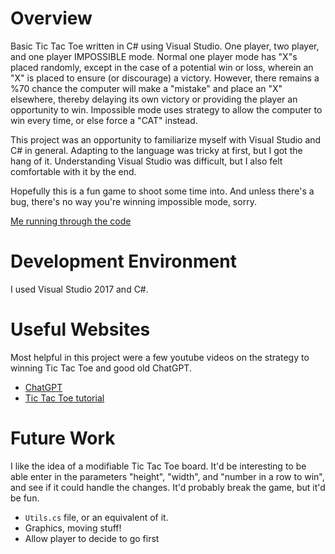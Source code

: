 # Overview
Basic Tic Tac Toe written in C# using Visual Studio. One player, two player, and one player IMPOSSIBLE mode. Normal one player mode has "X"s placed randomly, except in the 
case of a potential win or loss, wherein an "X" is placed to ensure (or discourage) a victory. However, there remains a %70 chance the computer will make a "mistake" and 
place an "X" elsewhere, thereby delaying its own victory or providing the player an opportunity to win. 
Impossible mode uses strategy to allow the computer to win every time, or else force a "CAT" instead.

This project was an opportunity to familiarize myself with Visual Studio and C# in general. Adapting to the language was tricky at first, but I got the hang of it. Understanding
Visual Studio was difficult, but I also felt comfortable with it by the end.

Hopefully this is a fun game to shoot some time into. And unless there's a bug, there's no way you're winning impossible mode, sorry.

[Me running through the code](https://youtu.be/2hVxKI7qH5g)

# Development Environment

I used Visual Studio 2017 and C#.

# Useful Websites

Most helpful in this project were a few youtube videos on the strategy to winning Tic Tac Toe and good old ChatGPT.

- [ChatGPT]([https://chat.openai.com/])
- [Tic Tac Toe tutorial]([(https://www.youtube.com/watch?time_continue=3&v=OmC07DvEayY&embeds_referring_euri=https%3A%2F%2Fduckduckgo.com%2F&feature=emb_title)https://www.youtube.com/watch?time_continue=3&v=OmC07DvEayY&embeds_referring_euri=https%3A%2F%2Fduckduckgo.com%2F&feature=emb_title])

# Future Work
I like the idea of a modifiable Tic Tac Toe board. It'd be interesting to be able enter in the parameters "height", "width", and "number in a row to win", and see if it could
handle the changes. It'd probably break the game, but it'd be fun.
- `Utils.cs` file, or an equivalent of it.
- Graphics, moving stuff!
- Allow player to decide to go first

